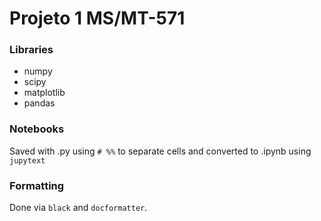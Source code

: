 # Projeto 1 MS/MT-571

### Libraries

- numpy
- scipy
- matplotlib
- pandas

### Notebooks

Saved with .py using `# %%` to separate cells and converted to .ipynb using `jupytext`

### Formatting

Done via `black` and `docformatter`.

